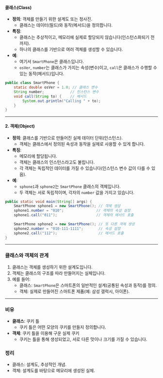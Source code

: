 #### **클래스(Class)**

- **정의**: 객체를 만들기 위한 설계도 또는 청사진.
    - 클래스는 데이터(필드)와 동작(메서드)을 정의합니다.
- **특징**:
    - 클래스는 추상적이고, 메모리에 실제로 할당되지 않습니다(인스턴스화되기 전까지).
    - 하나의 클래스를 기반으로 여러 객체를 생성할 수 있습니다.
- **예**:
    - 여기서 `SmartPhone`은 클래스입니다.
    - `osVer`, `number`는 클래스가 가지는 속성(변수)이고, `call`은 클래스가 수행할 수 있는 동작(메서드)입니다.
```java
public class SmartPhone {
	static double osVer = 1.0; // 클래스 변수
	String number;            // 인스턴스 변수          
	void call(String to) {    // 메서드      
		System.out.println("Calling " + to);    
	}
}
```
---

#### **2. 객체(Object)**

- **정의**: 클래스를 기반으로 만들어진 실제 데이터 단위(인스턴스).
    - 객체는 클래스에서 정의된 속성과 동작을 실제로 사용할 수 있게 합니다.
- **특징**:
    - 메모리에 할당됩니다.
    - 객체는 클래스의 인스턴스라고도 불립니다.
    - 각 객체는 독립적인 데이터를 가질 수 있습니다(인스턴스 변수 값이 다를 수 있음).
- **예**:
    - `sphone1`과 `sphone2`는 `SmartPhone` 클래스의 객체입니다.
    - 두 객체는 서로 독립적이며, 각자의 `number` 값을 가지고 있습니다.
```java
public static void main(String[] args) {
    SmartPhone sphone1 = new SmartPhone(); // 객체 생성
    sphone1.number = "010";               // 객체의 속성 설정
    sphone1.call("011");                  // 객체의 메서드 호출
    
    SmartPhone sphone2 = new SmartPhone(); // 또 다른 객체 생성
    sphone2.number = "010-111-1111";       // 속성 설정
    sphone2.call("112");                   // 메서드 호출
}
```

---

### **클래스와 객체의 관계**

1. 클래스는 객체를 생성하기 위한 설계도입니다.
2. 객체는 클래스의 구조를 따라 만들어지는 실체입니다.
3. 예를 들어:
    - 클래스: `SmartPhone`은 스마트폰의 일반적인 설계(공통된 속성과 동작)를 정의.
    - 객체: 실제로 만들어진 스마트폰 제품(예: 삼성 갤럭시, 아이폰).

---

### **비유**

- **클래스**: 쿠키 틀
    - 쿠키 틀은 어떤 모양의 쿠키를 만들지 정의합니다.
- **객체**: 쿠키 틀을 이용해 구운 실제 쿠키
    - 쿠키는 틀을 통해 생성되었고, 서로 다른 맛이나 크기를 가질 수 있습니다.

### **정리**

- 클래스: 설계도, 추상적인 개념.
- 객체: 설계도를 바탕으로 메모리에 생성된 실체.
